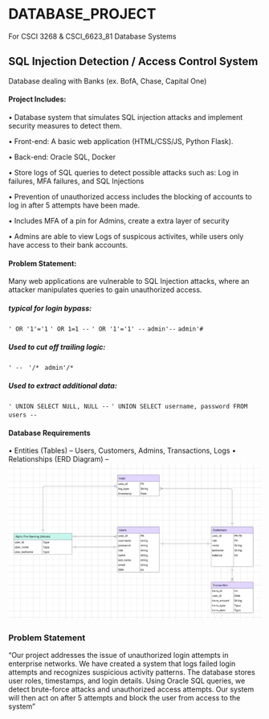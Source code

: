 # DATABASE_PROJECT
For CSCI 3268 & CSCI_6623_81 Database Systems 

## SQL Injection Detection / Access Control System

Database dealing with Banks (ex. BofA, Chase, Capital One)

#### Project Includes:
•	Database system that simulates SQL injection attacks and implement security measures to detect them.

•	Front-end: A basic web application (HTML/CSS/JS, Python Flask).

•   Back-end: Oracle SQL, Docker

•	Store logs of SQL queries to detect possible attacks such as: Log in failures, MFA failures, and SQL Injections

•   Prevention of unauthorized access includes the blocking of accounts to log in after 5 attempts have been made.

•   Includes MFA of a pin for Admins, create a extra layer of security 

•   Admins are able to view Logs of suspicous activites, while users only have access to their bank accounts. 

#### Problem Statement: 
Many web applications are vulnerable to SQL Injection attacks, where an attacker manipulates queries to gain unauthorized access.

##### typical for login bypass:

`' OR '1'='1`
`' OR 1=1 --`
`' OR '1'='1' --`
`admin'--`
`admin'#`

##### Used to cut off trailing logic:

`' -- `
`'/* `
`admin'/* `

##### Used to extract additional data:

`' UNION SELECT NULL, NULL --`
`' UNION SELECT username, password FROM users --`



#### Database Requirements
•	Entities (Tables) – Users, Customers, Admins, Transactions, Logs
•	Relationships (ERD Diagram) – 
![Alt text](ERD.png)



### Problem Statement
“Our project addresses the issue of unauthorized login attempts in enterprise networks. We have created a system that logs failed login attempts and recognizes suspicious activity patterns. The database stores user roles, timestamps, and login details. Using Oracle SQL queries, we detect brute-force attacks and unauthorized access attempts. Our system will then act on after 5 attempts and block the user from access to the system”

